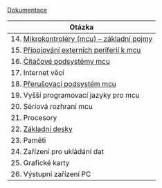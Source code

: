 <a href='http://ww1.microchip.com/downloads/en/DeviceDoc/atmel-2490-8-bit-avr-microcontroller-atmega64-l_datasheet.pdf'>Dokumentace</a>

| Otázka                                                          |
| --------------------------------------------------------------- |
| 14. [Mikrokontroléry (mcu) – základní pojmy](./MIT/MCU.md)      |
| 15. [Připojování externích periferií k mcu](./MIT/Periferie.md) |
| 16. [Čítačové podsystémy mcu](./MIT/Citace.md)                  |
| 17. Internet věcí                                               |
| 18. [Přerušovací podsystém mcu](./MIT/Preruseni.md)             |
| 19. Vyšší programovací jazyky pro mcu                           |
| 20. Sériová rozhraní mcu                                        |
| 21. Procesory                                                   |
| 22. [Základní desky](./MIT/MB.md)                               |
| 23. Paměti                                                      |
| 24. Zařízení pro ukládání dat                                   |
| 25. Grafické karty                                              |
| 26. Výstupní zařízení PC                                        |

